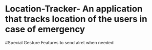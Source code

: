 # Location-Tracker- An application that tracks location of the users in case of emergency 
#Special Gesture Features to send alret when needed

